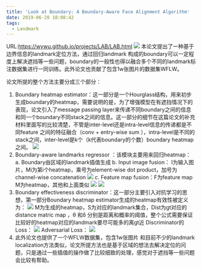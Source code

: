 ```yaml
---
title: 'Look at Boundary: A Boundary-Aware Face Alignment Algorithm'
date: 2019-06-28 18:08:42
tags:
  - Landmark
---
```

URL:https://wywu.github.io/projects/LAB/LAB.html
![](Look-at-Boundary-A-Boundary-Aware-Face-Alignment-Algorithm-image002.png)
本论文提出了一种基于边界信息的landmark定位方法，通过回归landmark 构成的boundary可以一定程度上解决遮挡等一些问题，boundary的一般性也得以融合多个不同的landmark标注数据集进行一同训练。此外论文也贡献了包含1w张图片的数据集WFLW。

论文所提的整个方法主要分成三个部分：
1. Boundary heatmap estimator：这一部分是一个Hourglass结构，用来初步生成boundary的heatmap，需要说明的是，为了增强模型在有遮挡情况下的表现，论文引入了message passing layer来传递不同boundary之间的信息和同一个boundary不同stack之间的信息。这一部分的细节在这篇论文的补充材料里面写的比较清楚，不管是inter-level还是intra-level信息的传递都是不同feature 之间的特征融合（conv + entry-wise sum ），intra-level是不同的stack之间，inter-level是k个（k代表boundary的个数）boundary heatmap之间。
![](Look-at-Boundary-A-Boundary-Aware-Face-Alignment-Algorithm-image003.png)
2. Boundary-aware landmarks regressor ：该模块主要用来回归heatmap：
  a. Boundary由区域的landmark插值生成
  b. Input image fusion： I为输入图片，Mi为第i个heatmap，乘号为element-wise dot product，加号为channel-wise concatenation
  ![](Look-at-Boundary-A-Boundary-Aware-Face-Alignment-Algorithm-image004.png)
  c.  Feature map fusion：F为feature map M为heatmap，其他和上面类似
  ![](Look-at-Boundary-A-Boundary-Aware-Face-Alignment-Algorithm-image005.png)
  ![](Look-at-Boundary-A-Boundary-Aware-Face-Alignment-Algorithm-image006.png)
3.  Boundary effectiveness discriminator：这一部分主要引入对抗学习的思想，第一部分Boundary heatmap estimator生成的heatmap有效性被定义为：
![](Look-at-Boundary-A-Boundary-Aware-Face-Alignment-Algorithm-image007.png)
M为生成的heatmap，S为对应的landmark集合，Dist为gt对应的distance matric map ，θ 和δ 分别是距离和概率的阈值，整个公式需要保证比较好的heatmap对应的landmark要尽可能多的离gt近
Discriminator的Loss：
![](Look-at-Boundary-A-Boundary-Aware-Face-Alignment-Algorithm-image008.png)
Adversarial Loss：
![](Look-at-Boundary-A-Boundary-Aware-Face-Alignment-Algorithm-image009.png)
4. 此外论文也提供了一个WFLW数据集，包含1w张图片
和目前不少的landmark localization方法类似，论文所提方法也是基于区域的想法去解决定位的问题，只是通过一些插值的操作做了比较细致的处理，感觉对于遮挡等一些问题会比较有帮助。
